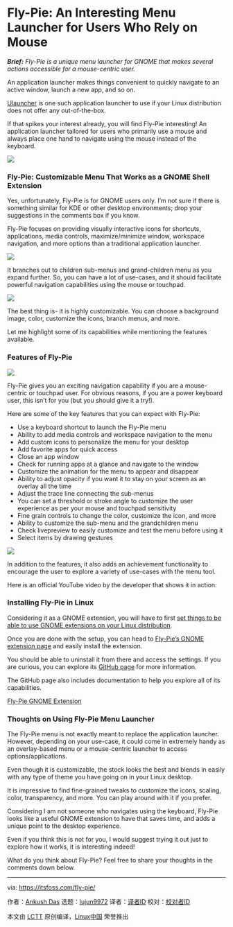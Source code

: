 [#]: subject: "Fly-Pie: An Interesting Menu Launcher for Users Who Rely on Mouse"
[#]: via: "https://itsfoss.com/fly-pie/"
[#]: author: "Ankush Das https://itsfoss.com/author/ankush/"
[#]: collector: "lujun9972"
[#]: translator: "geekpi"
[#]: reviewer: " "
[#]: publisher: " "
[#]: url: " "

Fly-Pie: An Interesting Menu Launcher for Users Who Rely on Mouse
======

_**Brief:** Fly-Pie is a unique menu launcher for GNOME that makes several actions accessible for a mouse-centric user._

An application launcher makes things convenient to quickly navigate to an active window, launch a new app, and so on.

[Ulauncher][1] is one such application launcher to use if your Linux distribution does not offer any out-of-the-box.

If that spikes your interest already, you will find Fly-Pie interesting! An application launcher tailored for users who primarily use a mouse and always place one hand to navigate using the mouse instead of the keyboard.

![][2]

### Fly-Pie: Customizable Menu That Works as a GNOME Shell Extension

Yes, unfortunately, Fly-Pie is for GNOME users only. I’m not sure if there is something similar for KDE or other desktop environments; drop your suggestions in the comments box if you know.

Fly-Pie focuses on providing visually interactive icons for shortcuts, applications, media controls, maximize/minimize window, workspace navigation, and more options than a traditional application launcher.

![][3]

It branches out to children sub-menus and grand-children menu as you expand further. So, you can have a lot of use-cases, and it should facilitate powerful navigation capabilities using the mouse or touchpad.

![][4]

The best thing is- it is highly customizable. You can choose a background image, color, customize the icons, branch menus, and more.

Let me highlight some of its capabilities while mentioning the features available.

### Features of Fly-Pie

![][5]

Fly-Pie gives you an exciting navigation capability if you are a mouse-centric or touchpad user. For obvious reasons, if you are a power keyboard user, this isn’t for you (but you should give it a try!).

Here are some of the key features that you can expect with Fly-Pie:

  * Use a keyboard shortcut to launch the Fly-Pie menu
  * Ability to add media controls and workspace navigation to the menu
  * Add custom icons to personalize the menu for your desktop
  * Add favorite apps for quick access
  * Close an app window
  * Check for running apps at a glance and navigate to the window
  * Customize the animation for the menu to appear and disappear
  * Ability to adjust opacity if you want it to stay on your screen as an overlay all the time
  * Adjust the trace line connecting the sub-menus
  * You can set a threshold or stroke angle to customize the user experience as per your mouse and touchpad sensitivity
  * Fine grain controls to change the color, customize the icon, and more
  * Ability to customize the sub-menu and the grandchildren menu
  * Check livepreview to easily customize and test the menu before using it
  * Select items by drawing gestures



![][6]

In addition to the features, it also adds an achievement functionality to encourage the user to explore a variety of use-cases with the menu tool.

Here is an official YouTube video by the developer that shows it in action:

### Installing Fly-Pie in Linux

Considering it as a GNOME extension, you will have to first [set things to be able to use GNOME extensions on your Linux distribution][7].

Once you are done with the setup, you can head to [Fly-Pie’s GNOME extension page][8] and easily install the extension.

You should be able to uninstall it from there and access the settings. If you are curious, you can explore its [GitHub page][9] for more information.

The GitHub page also includes documentation to help you explore all of its capabilities.

[Fly-Pie GNOME Extension][8]

### Thoughts on Using Fly-Pie Menu Launcher

The Fly-Pie menu is not exactly meant to replace the application launcher. However, depending on your use-case, it could come in extremely handy as an overlay-based menu or a mouse-centric launcher to access options/applications.

Even though it is customizable, the stock looks the best and blends in easily with any type of theme you have going on in your Linux desktop.

It is impressive to find fine-grained tweaks to customize the icons, scaling, color, transparency, and more. You can play around with it if you prefer.

Considering I am not someone who navigates using the keyboard, Fly-Pie looks like a useful GNOME extension to have that saves time, and adds a unique point to the desktop experience.

Even if you think this is not for you, I would suggest trying it out just to explore how it works, it is interesting indeed!

What do you think about Fly-Pie? Feel free to share your thoughts in the comments down below.

--------------------------------------------------------------------------------

via: https://itsfoss.com/fly-pie/

作者：[Ankush Das][a]
选题：[lujun9972][b]
译者：[译者ID](https://github.com/译者ID)
校对：[校对者ID](https://github.com/校对者ID)

本文由 [LCTT](https://github.com/LCTT/TranslateProject) 原创编译，[Linux中国](https://linux.cn/) 荣誉推出

[a]: https://itsfoss.com/author/ankush/
[b]: https://github.com/lujun9972
[1]: https://itsfoss.com/ulauncher/
[2]: https://i0.wp.com/itsfoss.com/wp-content/uploads/2021/12/fly-pie-feat.png?resize=800%2C556&ssl=1
[3]: https://i1.wp.com/itsfoss.com/wp-content/uploads/2021/12/fly-pie.png?resize=800%2C443&ssl=1
[4]: https://i0.wp.com/itsfoss.com/wp-content/uploads/2021/12/fly-pie-media-control.png?resize=789%2C586&ssl=1
[5]: https://i1.wp.com/itsfoss.com/wp-content/uploads/2021/12/fly-pie-global-appearance.png?resize=753%2C797&ssl=1
[6]: https://i1.wp.com/itsfoss.com/wp-content/uploads/2021/12/fly-pie-menu-editor-new.png?resize=800%2C749&ssl=1
[7]: https://itsfoss.com/gnome-shell-extensions/
[8]: https://extensions.gnome.org/extension/3433/fly-pie/
[9]: https://github.com/Schneegans/Fly-Pie
